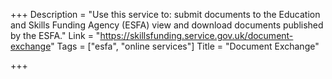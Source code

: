 +++
Description = "Use this service to: submit documents to the Education and Skills Funding Agency (ESFA) view and download documents published by the ESFA."
Link = "https://skillsfunding.service.gov.uk/document-exchange"
Tags = ["esfa", "online services"]
Title = "Document Exchange"

+++
